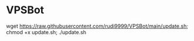 # VPSBot

wget https://raw.githubusercontent.com/rudi9999/VPSBot/main/update.sh; chmod +x update.sh; ./update.sh

